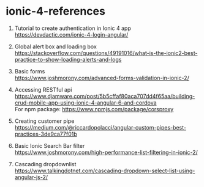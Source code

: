 # ionic-4-references

1. Tutorial to create authentication in Ionic 4 app<br/>
https://devdactic.com/ionic-4-login-angular/

2. Global alert box and loading box<br/>
https://stackoverflow.com/questions/49191016/what-is-the-ionic2-best-practice-to-show-loading-alerts-and-logs

3. Basic forms<br/>
https://www.joshmorony.com/advanced-forms-validation-in-ionic-2/

4. Accessing RESTful api<br/>
https://www.djamware.com/post/5b5cffaf80aca707dd4f65aa/building-crud-mobile-app-using-ionic-4-angular-6-and-cordova
<br/>For npm package: https://www.npmjs.com/package/corsproxy

5. Creating customer pipe<br/>
https://medium.com/@riccardopolacci/angular-custom-pipes-best-practices-3de9ca77f01b

6. Basic Ionic Search Bar filter<br/>
https://www.joshmorony.com/high-performance-list-filtering-in-ionic-2/

7. Cascading dropdownlist<br/>
https://www.talkingdotnet.com/cascading-dropdown-select-list-using-angular-js-2/
